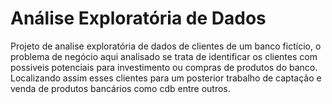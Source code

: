 # Análise Exploratória de Dados
 Projeto de analise exploratória de dados de clientes de um banco fictício, o problema de negócio aqui analisado se trata de identificar os clientes com possiveis potenciais para investimento ou compras de produtos do banco. Localizando assim esses clientes para um posterior trabalho de captação e venda de produtos bancários como cdb entre outros.
